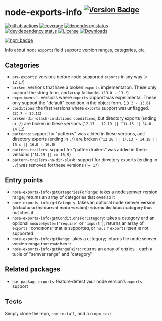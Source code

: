 # node-exports-info <sup>[![Version Badge][npm-version-svg]][package-url]</sup>

[![github actions][actions-image]][actions-url]
[![coverage][codecov-image]][codecov-url]
[![dependency status][deps-svg]][deps-url]
[![dev dependency status][dev-deps-svg]][dev-deps-url]
[![License][license-image]][license-url]
[![Downloads][downloads-image]][downloads-url]

[![npm badge][npm-badge-png]][package-url]

Info about node `exports` field support: version ranges, categories, etc.

## Categories
 - `pre-exports`: versions before node supported `exports` in any way (`< 12.17`)
 - `broken`: versions that have a broken `exports` implementation. These only support the string form, and array fallbacks. (`13.0 - 13.2`)
 - `experimental`: versions where `exports` support was experimental. These only support the "default" condition in the object form. (`13.3 - 13.6`)
 - `conditions`: the first versions where `exports` support was unflagged. (`13.7 - 13.12`)
 - `broken-dir-slash-conditions`: `conditions`, but directory exports (ending in `./`) are broken in these versions (`12.17 - 12.19 || ^13.13 || 14.0 - 14.12`)
 - `patterns`: support for "patterns" was added in these versions, and directory exports (ending in `./`) are broken (`^12.20 || 14.13 - 14.18 || 15.x || 16.0 - 16.8`)
 - `pattern-trailers`: support for "pattern trailers" was added in these versions (`^14.19 || >= 16.9`)
 - `pattern-trailers-no-dir-slash`: support for directory exports (ending in `./`) was removed for these versions (`>= 17`)

## Entry points
 - `node-exports-info/getCategoriesForRange`: takes a node semver version range; returns an array of categories that overlap it
 - `node-exports-info/getCategory`: takes an optional node semver version (defaults to the current node version); returns the latest category that matches it
 - `node-exports-info/getConditionsForCategory`: takes a category and an optional `moduleSystem` (`'require'` or `'import'`); returns an array of `exports` "conditions" that is supported, or `null` if `exports` itself is not supported
 - `node-exports-info/getRange`: takes a category; returns the node semver version range that matches it
 - `node-exports-info/getRangePairs`: returns an array of entries - each a tuple of "semver range" and "category"

## Related packages
 - [`has-package-exports`](https://www.npmjs.com/package/has-package-exports): feature-detect your node version’s `exports` support

## Tests
Simply clone the repo, `npm install`, and run `npm test`

[package-url]: https://npmjs.org/package/node-exports-info
[npm-version-svg]: https://versionbadg.es/inspect-js/node-exports-info.svg
[deps-svg]: https://david-dm.org/inspect-js/node-exports-info.svg
[deps-url]: https://david-dm.org/inspect-js/node-exports-info
[dev-deps-svg]: https://david-dm.org/inspect-js/node-exports-info/dev-status.svg
[dev-deps-url]: https://david-dm.org/inspect-js/node-exports-info#info=devDependencies
[npm-badge-png]: https://nodei.co/npm/node-exports-info.png?downloads=true&stars=true
[license-image]: https://img.shields.io/npm/l/node-exports-info.svg
[license-url]: LICENSE
[downloads-image]: https://img.shields.io/npm/dm/node-exports-info.svg
[downloads-url]: https://npm-stat.com/charts.html?package=node-exports-info
[codecov-image]: https://codecov.io/gh/inspect-js/node-exports-info/branch/main/graphs/badge.svg
[codecov-url]: https://app.codecov.io/gh/inspect-js/node-exports-info/
[actions-image]: https://img.shields.io/endpoint?url=https://github-actions-badge-u3jn4tfpocch.runkit.sh/inspect-js/node-exports-info
[actions-url]: https://github.com/inspect-js/node-exports-info/actions
